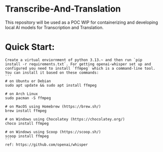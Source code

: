 # Transcribe-And-Translation
This repository will be used as a POC WIP for containerizing and developing local AI models for Transcription and Translation.

# Quick Start:
    Create a virtual enviornment of python 3.13.~ and then run `pip install -r requirements.txt`. For getting openai-whisper set up and configured you need to install `ffmpeg` which is a command-line tool. You can install it based on these commands:
    ```
    # on Ubuntu or Debian
    sudo apt update && sudo apt install ffmpeg

    # on Arch Linux
    sudo pacman -S ffmpeg

    # on MacOS using Homebrew (https://brew.sh/)
    brew install ffmpeg

    # on Windows using Chocolatey (https://chocolatey.org/)
    choco install ffmpeg

    # on Windows using Scoop (https://scoop.sh/)
    scoop install ffmpeg
    ```
    ref: https://github.com/openai/whisper